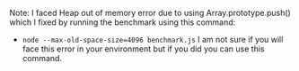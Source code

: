 Note:
I faced Heap out of memory error due to using Array.prototype.push() which I fixed by running the benchmark using this command:
- `node --max-old-space-size=4096 benchmark.js`
I am not sure if you will face this error in your environment but if you did you can use this command.
